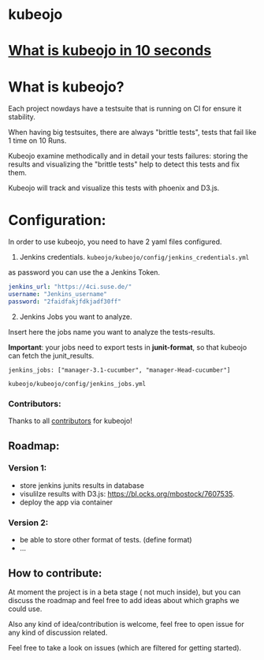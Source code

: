 # kubeojo

# [What is kubeojo in 10 seconds](/help/README.md)

# What is kubeojo?

Each project nowdays have a testsuite that is running on CI for ensure it stability.

When having big testsuites, there are always "brittle tests", tests that fail like 1 time on 10 Runs.

Kubeojo examine methodically and in detail your tests failures:
storing the results and  visualizing the "brittle tests" help to detect this tests and fix them.

Kubeojo will track and visualize this tests with phoenix and D3.js.



# Configuration:

In order to use kubeojo, you need to have 2 yaml files configured.

1) Jenkins credentials.
`kubeojo/kubeojo/config/jenkins_credentials.yml`

as password you can use the a Jenkins Token.
```yaml
jenkins_url: "https://4ci.suse.de/"
username: "Jenkins_username"
password: "2faidfakjfdkjadf30ff"
```

2) Jenkins Jobs you want to analyze.

Insert here the jobs name you want to analyze the tests-results.

**Important**: your jobs need to export tests in **junit-format**, so that kubeojo can fetch the junit_results.

```ỳaml
jenkins_jobs: ["manager-3.1-cucumber", "manager-Head-cucumber"]
```

`kubeojo/kubeojo/config/jenkins_jobs.yml`

### Contributors:

Thanks to all [contributors](https://github.com/MalloZup/kubeojo/graphs/contributors) for kubeojo! 

## Roadmap:

### Version 1:

- store jenkins junits results in database
- visulilze results with D3.js: https://bl.ocks.org/mbostock/7607535.
- deploy the app via container

### Version 2:

- be able to store other format of tests. (define format)
- ...

## How to contribute:

At moment the project is in a beta stage ( not much inside), but you can discuss the roadmap and feel free to add ideas about which graphs we could use.

Also any kind of idea/contribution is welcome, feel free to open issue for any kind of discussion related.

Feel free to take a look on issues  (which are filtered for getting started).
